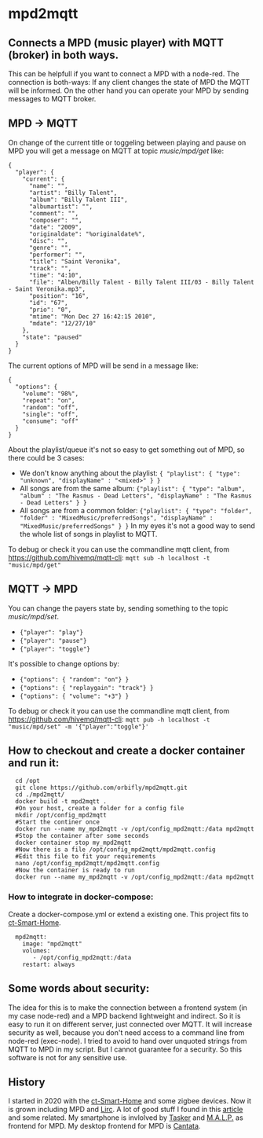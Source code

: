 # mpd2mqtt #
## Connects a MPD (music player) with MQTT (broker) in both ways. ##

This can be helpfull if you want to connect a MPD with a node-red.
The connection is both-ways: If any client changes the state of MPD the MQTT will be informed. On the other hand you can operate your MPD by sending messages to MQTT broker.

## MPD -> MQTT ##
On change of the current title or toggeling between playing and pause on MPD you will get a message on MQTT at topic *music/mpd/get* like:

    {
      "player": {
        "current": {
          "name": "",
          "artist": "Billy Talent",
          "album": "Billy Talent III",
          "albumartist": "",
          "comment": "",
          "composer": "",
          "date": "2009",
          "originaldate": "%originaldate%",
          "disc": "",
          "genre": "",
          "performer": "",
          "title": "Saint Veronika",
          "track": "",
          "time": "4:10",
          "file": "Alben/Billy Talent - Billy Talent III/03 - Billy Talent - Saint Veronika.mp3",
          "position": "16",
          "id": "67",
          "prio": "0",
          "mtime": "Mon Dec 27 16:42:15 2010",
          "mdate": "12/27/10"
        },
        "state": "paused"
      }
    }

The current options of MPD will be send in a message like:

    {
      "options": {
        "volume": "98%",
        "repeat": "on",
        "random": "off",
        "single": "off",
        "consume": "off"
      }
    }

About the playlist/queue it's not so easy to get something out of MPD, so there could be 3 cases:
* We don't know anything about the playlist: `{ "playlist": { "type": "unknown", "displayName" : "<mixed>" } }`
* All songs are from the same album: `{"playlist": { "type": "album", "album" : "The Rasmus - Dead Letters", "displayName" : "The Rasmus - Dead Letters" } }`
* All songs are from a common folder: `{"playlist": { "type": "folder", "folder" : "MixedMusic/preferredSongs", "displayName" : "MixedMusic/preferredSongs" } }`
In my eyes it's not a good way to send the whole list of songs in playlist to MQTT.

To debug or check it you can use the commandline mqtt client, from https://github.com/hivemq/mqtt-cli:
`mqtt sub -h localhost -t "music/mpd/get"`

## MQTT -> MPD ##
You can change the payers state by, sending something to the topic *music/mpd/set*.
* `{"player": "play"}`
* `{"player": "pause"}`
* `{"player": "toggle"}`

It's possible to change options by:
* `{"options": { "random": "on"} }`
* `{"options": { "replaygain": "track"} }`
* `{"options": { "volume": "+3"} }`

To debug or check it you can use the commandline mqtt client, from https://github.com/hivemq/mqtt-cli:
   `mqtt pub -h localhost -t "music/mpd/set" -m '{"player":"toggle"}'`

## How to checkout and create a docker container and run it: ##
      cd /opt
      git clone https://github.com/orbifly/mpd2mqtt.git
      cd ./mpd2mqtt/
      docker build -t mpd2mqtt .
      #On your host, create a folder for a config file
      mkdir /opt/config_mpd2mqtt
      #Start the continer once 
      docker run --name my_mpd2mqtt -v /opt/config_mpd2mqtt:/data mpd2mqtt
      #Stop the container after some seconds
      docker container stop my_mpd2mqtt
      #Now there is a file /opt/config_mpd2mqtt/mpd2mqtt.config
      #Edit this file to fit your requirements
      nano /opt/config_mpd2mqtt/mpd2mqtt.config
      #Now the container is ready to run
      docker run --name my_mpd2mqtt -v /opt/config_mpd2mqtt:/data mpd2mqtt
      
### How to integrate in docker-compose: ###
Create a docker-compose.yml or extend a existing one. This project fits to [ct-Smart-Home](https://github.com/ct-Open-Source/ct-Smart-Home).

      mpd2mqtt:
        image: "mpd2mqtt"
        volumes:
           - /opt/config_mpd2mqtt:/data
        restart: always


## Some words about security: ##
The idea for this is to make the connection between a frontend system (in my case node-red) and a MPD backend lightweight and indirect. So it is easy to run it on different server, just connected over MQTT. It will increase security as well, because you don't need access to a command line from node-red (exec-node).
I tried to avoid to hand over unquoted strings from MQTT to MPD in my script. But I cannot guarantee for a security. So this software is not for any sensitive use.

## History ##
I started in 2020 with the [ct-Smart-Home](https://github.com/ct-Open-Source/ct-Smart-Home) and some zigbee devices. Now it is grown including MPD and [Lirc](https://www.lirc.org/). A lot of good stuff I found in this [article](https://www.heise.de/ct/artikel/c-t-Smart-Home-4249476.html) and some related. My smartphone is invlolved by [Tasker](https://play.google.com/store/apps/details?id=net.dinglisch.android.taskerm&hl=de&gl=US) and [M.A.L.P.](https://play.google.com/store/apps/details?id=org.gateshipone.malp&hl=de&gl=US) as frontend for MPD. My desktop frontend for MPD is [Cantata](https://linuxreviews.org/Cantata).
